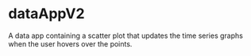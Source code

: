 # dataAppV2
A data app containing a scatter plot that updates the time series graphs when the user hovers over the points. 
